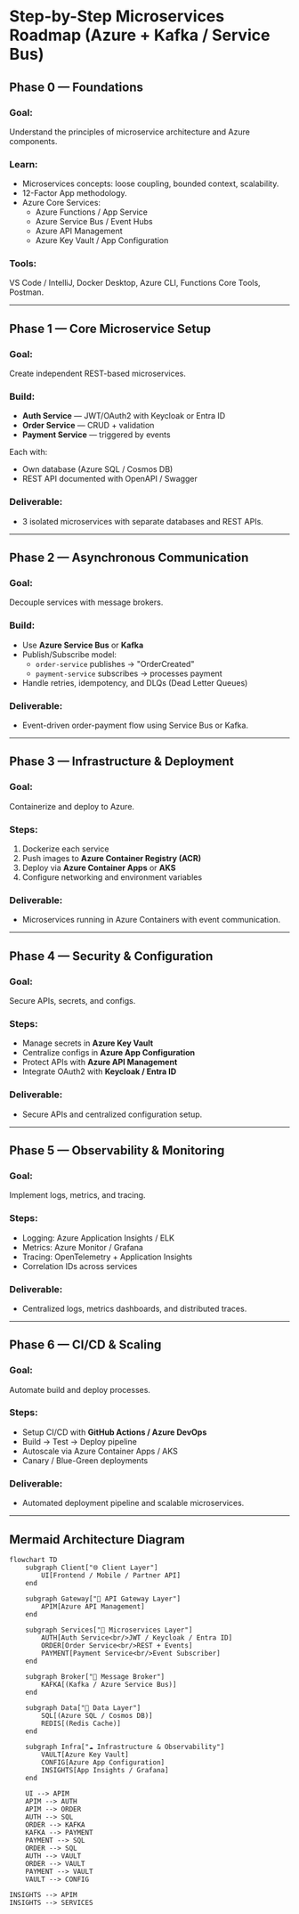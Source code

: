 # Step-by-Step Microservices Roadmap (Azure + Kafka / Service Bus)

## Phase 0 — Foundations

### Goal:
Understand the principles of microservice architecture and Azure components.

### Learn:
- Microservices concepts: loose coupling, bounded context, scalability.
- 12-Factor App methodology.
- Azure Core Services:
  - Azure Functions / App Service
  - Azure Service Bus / Event Hubs
  - Azure API Management
  - Azure Key Vault / App Configuration

### Tools:
VS Code / IntelliJ, Docker Desktop, Azure CLI, Functions Core Tools, Postman.

---

## Phase 1 — Core Microservice Setup

### Goal:
Create independent REST-based microservices.

### Build:
- **Auth Service** — JWT/OAuth2 with Keycloak or Entra ID  
- **Order Service** — CRUD + validation  
- **Payment Service** — triggered by events  

Each with:
- Own database (Azure SQL / Cosmos DB)
- REST API documented with OpenAPI / Swagger

### Deliverable:
- 3 isolated microservices with separate databases and REST APIs.

---

## Phase 2 — Asynchronous Communication

### Goal:
Decouple services with message brokers.

### Build:
- Use **Azure Service Bus** or **Kafka**
- Publish/Subscribe model:
  - `order-service` publishes → "OrderCreated"
  - `payment-service` subscribes → processes payment
- Handle retries, idempotency, and DLQs (Dead Letter Queues)

### Deliverable:
- Event-driven order-payment flow using Service Bus or Kafka.

---

## Phase 3 — Infrastructure & Deployment

### Goal:
Containerize and deploy to Azure.

### Steps:
1. Dockerize each service  
2. Push images to **Azure Container Registry (ACR)**  
3. Deploy via **Azure Container Apps** or **AKS**  
4. Configure networking and environment variables  

### Deliverable:
- Microservices running in Azure Containers with event communication.

---

## Phase 4 — Security & Configuration

### Goal:
Secure APIs, secrets, and configs.

### Steps:
- Manage secrets in **Azure Key Vault**
- Centralize configs in **Azure App Configuration**
- Protect APIs with **Azure API Management**
- Integrate OAuth2 with **Keycloak / Entra ID**

### Deliverable:
- Secure APIs and centralized configuration setup.

---

## Phase 5 — Observability & Monitoring

### Goal:
Implement logs, metrics, and tracing.

### Steps:
- Logging: Azure Application Insights / ELK
- Metrics: Azure Monitor / Grafana
- Tracing: OpenTelemetry + Application Insights
- Correlation IDs across services

### Deliverable:
- Centralized logs, metrics dashboards, and distributed traces.

---

## Phase 6 — CI/CD & Scaling

### Goal:
Automate build and deploy processes.

### Steps:
- Setup CI/CD with **GitHub Actions / Azure DevOps**
- Build → Test → Deploy pipeline
- Autoscale via Azure Container Apps / AKS
- Canary / Blue-Green deployments

### Deliverable:
- Automated deployment pipeline and scalable microservices.

---

## Mermaid Architecture Diagram

```mermaid
flowchart TD
    subgraph Client["🌐 Client Layer"]
        UI[Frontend / Mobile / Partner API]
    end

    subgraph Gateway["🔗 API Gateway Layer"]
        APIM[Azure API Management]
    end

    subgraph Services["🧩 Microservices Layer"]
        AUTH[Auth Service<br/>JWT / Keycloak / Entra ID]
        ORDER[Order Service<br/>REST + Events]
        PAYMENT[Payment Service<br/>Event Subscriber]
    end

    subgraph Broker["📨 Message Broker"]
        KAFKA[(Kafka / Azure Service Bus)]
    end

    subgraph Data["💾 Data Layer"]
        SQL[(Azure SQL / Cosmos DB)]
        REDIS[(Redis Cache)]
    end

    subgraph Infra["☁️ Infrastructure & Observability"]
        VAULT[Azure Key Vault]
        CONFIG[Azure App Configuration]
        INSIGHTS[App Insights / Grafana]
    end

    UI --> APIM
    APIM --> AUTH
    APIM --> ORDER
    AUTH --> SQL
    ORDER --> KAFKA
    KAFKA --> PAYMENT
    PAYMENT --> SQL
    ORDER --> SQL
    AUTH --> VAULT
    ORDER --> VAULT
    PAYMENT --> VAULT
    VAULT --> CONFIG

```

    INSIGHTS --> APIM
    INSIGHTS --> SERVICES
